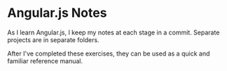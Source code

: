 Angular.js Notes
===========

As I learn Angular.js, I keep my notes at each stage in a commit.  Separate projects are in separate folders.

After I've completed these exercises, they can be used as a quick and familiar reference manual.